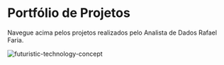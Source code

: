 # Portfólio de Projetos

Navegue acima pelos projetos realizados pelo Analista de Dados Rafael Faria.

![futuristic-technology-concept](https://github.com/user-attachments/assets/c20211c1-d9e3-4d5d-bc50-7acd4a4eda79)
